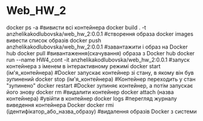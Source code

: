 # Web_HW_2
docker ps -a  #вивисти всі контейнера
docker build . -t anzhelikakodlubovska/web_hw_2:0.0.1 #створення образа
docker images вивести список образів
docker push anzhelikakodlubovska/web_hw_2:0.0.1 #завантажити і образ на Docker hub
docker pull #вивантаження(скачування) образа з Docker hub
docker run --name HW4_cont -it anzhelikakodlubovska/web_hw_2:0.0.1 #запуск контейнера з іменем в інтерактивному режимі
docker start (ім'я_контейнера)  #Docker запускає контейнер зі стану, в якому він був зупинений
docker stop  (ім'я_контейнера)  #Контейнер переходить у стан "зупинено"
docker restart  #Docker зупиняє контейнер, а потім запускає його знову
docker rm  #видалити контейнер
docker attach (назва контейнера)  #увійти в контейнер
docker logs  #перегляд журналу виведення контейнера Docker
docker rmi (ідентифікатор_або_назва_образу)  #видалення образів Docker з системи
